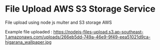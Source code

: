 # File Upload AWS S3 Storage Service
File upload using node js multer and S3 storage AWS

Example file uploaded : https://nodejs-files-upload.s3.ap-southeast-1.amazonaws.com/uploads/266eb5dd-749a-46e9-9f49-eea51021d9ca-higarana_wallpaper.jpg
